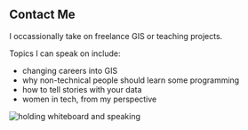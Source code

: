## Contact Me

I occassionally take on freelance GIS or teaching projects. 

Topics I can speak on include: 
- changing careers into GIS
- why non-technical people should learn some programming 
- how to tell stories with your data
- women in tech, from my perspective

![holding whiteboard and speaking](/assets/img/speaking.jpg)
